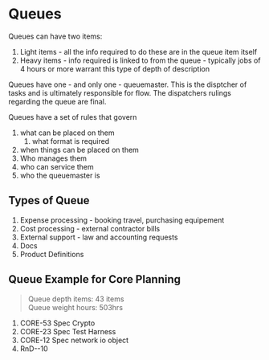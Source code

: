 # Queues
Queues can have two items:
1. Light items - all the info required to do these are in the queue item itself
1. Heavy items - info required is linked to from the queue - typically jobs of 4 hours or more warrant this type of depth of description

Queues have one - and only one - queuemaster.  This is the disptcher of tasks and is ultimately responsible for flow.  The dispatchers rulings regarding the queue are final.

Queues have a set of rules that govern 
1. what can be placed on them
   1. what format is required
1. when things can be placed on them
1. Who manages them
1. who can service them
1. who the queuemaster is

## Types of Queue
1. Expense processing - booking travel, purchasing equipement
1. Cost processing - external contractor bills
1. External support - law and accounting requests
1. Docs
1. Product Definitions
## Queue Example for Core Planning
> Queue depth items: 43 items  
> Queue weight hours: 503hrs

1. CORE-53 Spec Crypto
1. CORE-23 Spec Test Harness
1. CORE-12 Spec network io object
1. RnD--10 